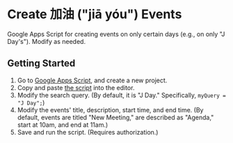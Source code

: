 # Create 加油 ("jiā yóu") Events

Google Apps Script for creating events on only certain days (e.g., on only "J Day's"). Modify as needed.

## Getting Started

1. Go to [Google Apps Script](https://script.google.com/), and create a new project.
2. Copy and paste [the script](./Code.gs) into the editor.
3. Modify the search query. (By default, it is "J Day." Specifically, `myQuery = "J Day";`)
4. Modify the events' title, description, start time, and end time. (By default, events are titled "New Meeting," are described as "Agenda," start at 10am, and end at 11am.)
5. Save and run the script. (Requires authorization.)